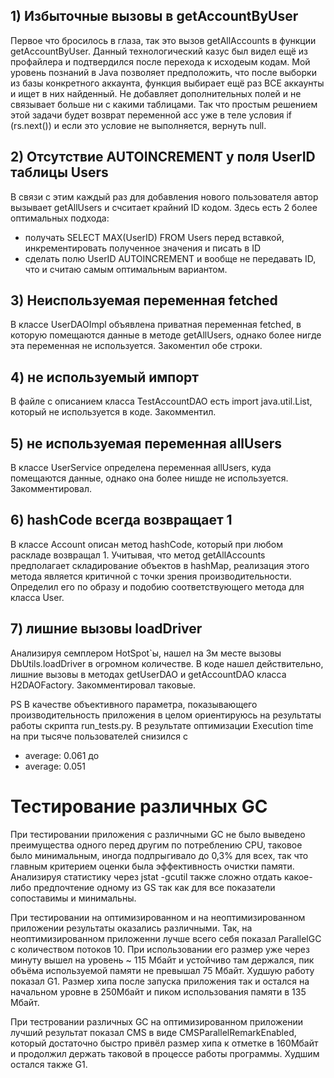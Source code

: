 ## 1) Избыточные вызовы в getAccountByUser

Первое что бросилось в глаза, так это вызов getAllAccounts в функции getAccountByUser. Данный технологический казус был видел ещё из профайлера и подтвердился после перехода к исходеым кодам. Мой уровень познаний в Java позволяет предположить, что после выборки из базы конкретного аккаунта, функция выбирает ещё раз ВСЕ аккаунты и ищет в них найденный. Не добавляет дополнительных полей и не связывает больше ни с какими таблицами. Так что простым решением этой задачи будет возврат переменной acc уже в теле условия 
 if (rs.next()) и если это условие не выполняется, вернуть null.
 
 ## 2) Отсутствие AUTOINCREMENT у поля UserID таблицы Users
 
 В связи с этим каждый раз для добавления нового пользователя автор вызывает getAllUsers и счситает крайний ID кодом. 
 Здесь есть 2 более оптимальных подхода:  
 - получать SELECT MAX(UserID) FROM Users перед вставкой, инкрементировать полученное значения и писать в ID
 - сделать полю UserID AUTOINCREMENT и вообще не передавать ID, что и считаю самым оптимальным вариантом.
 
## 3) Неиспользуемая переменная fetched

В классе UserDAOImpl объявлена приватная переменная fetched, в которую помещаются данные в методе getAllUsers,
однако более нигде эта переменная не используется. Закоментил обе строки.

## 4) не используемый импорт
В файле с описанием класса TestAccountDAO есть import java.util.List, который не используется в коде. Закомментил. 

## 5) не используемая переменная allUsers

В классе UserService определена переменная allUsers, куда помещаются данные, однако она более нишде не используется. Закомментировал.

## 6) hashCode всегда возвращает 1

В классе Account описан метод hashCode, который при любом раскладе возвращал 1. Учитывая, что метод getAllAccounts 
предполагает складирование объектов в hashMap, реализация этого метода является критичной с точки зрения 
производительности. Определил его по образу и подобию соответствующего метода для класса User.

## 7) лишние вызовы loadDriver    

Анализируя семплером HotSpot`ы, нашел на 3м месте вызовы DbUtils.loadDriver в огромном количестве. В коде нашел 
действительно, лишние вызовы в методах getUserDAO и getAccountDAO класса H2DAOFactory. Закомментировал таковые.  


PS В качестве объективного параметра, показывающего производительность приложения в целом 
ориентируюсь на результаты работы скрипта run_tests.py. 
В результате оптимизации Execution time на при тысяче пользователей снизился с 
- average: 0.061 
до 
- average: 0.051

# Тестирование различных GC

При тестировании приложения с различными GC не было выведено преимущества одного перед другим по потреблению CPU, таковое было минимальным, иногда подпрыгивало до 0,3% для всех, 
так что главным критерием оценки была эффективность очистки памяти. Анализируя статистику через jstat -gcutil также сложно отдать какое-либо предпочтение одному из GS так как для все показатели сопоставимы и минимальны.  

При тестировании на оптимизированном и на неоптимизированном приложении результаты оказались различными. 
Так, на неоптимизированном приложенни лучше всего себя показал ParallelGC с количеством потоков 10. При использовании его 
размер уже через минуту вышел на уровень ~ 115 Мбайт и устойчиво там держался, пик объёма используемой памяти не превышал 75 Мбайт. 
Худшую работу показал G1. Размер хипа после запуска приложения так и остался на начальном уровне в 250Мбайт 
и пиком использования памяти в 135 Мбайт.  

При тестровании различных GC на оптимизированном приложении лучший результат показал CMS в виде CMSParallelRemarkEnabled, 
который достаточно быстро привёл размер хипа к отметке в 160Мбайт и продолжил держать таковой в процессе работы программы. 
Худшим остался также G1.    

 